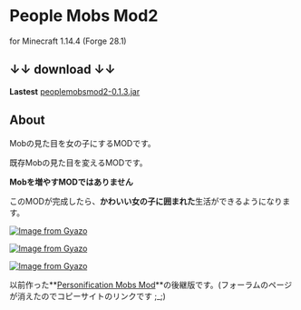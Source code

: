 # People Mobs Mod2

for Minecraft 1.14.4 (Forge 28.1)

## ↓↓ download ↓↓

**Lastest** [peoplemobsmod2-0.1.3.jar](https://github.com/dododoshirouto/PeopleMobsMod2/releases/tag/0.1.3)

## About

Mobの見た目を女の子にするMODです。

既存Mobの見た目を変えるMODです。

**Mobを増やすMODではありません**

このMODが完成したら、**かわいい女の子に囲まれた**生活ができるようになります。

[![Image from Gyazo](https://i.gyazo.com/4c6c8a3d9096007ec7e997deb67df5c8.png)](https://gyazo.com/4c6c8a3d9096007ec7e997deb67df5c8)

[![Image from Gyazo](https://i.gyazo.com/cf4bc62c4a8296eef626583ab20f5483.png)](https://gyazo.com/cf4bc62c4a8296eef626583ab20f5483)

[![Image from Gyazo](https://i.gyazo.com/91e835f1813aa62570048a32f6f00df0.png)](https://gyazo.com/91e835f1813aa62570048a32f6f00df0)

以前作った**[Personification Mobs Mod](http://www.9minecraft.net/people-mobs-mod/)**の後継版です。(フォーラムのページが消えたのでコピーサイトのリンクです ;_;)